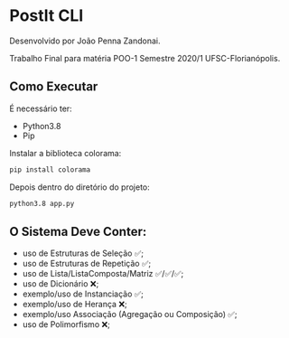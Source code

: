 # PostIt CLI
Desenvolvido por João Penna Zandonai.

Trabalho Final para matéria POO-1 Semestre 2020/1 UFSC-Florianópolis.


## Como Executar

É necessário ter:
- Python3.8
- Pip

Instalar a biblioteca colorama:
```bash
pip install colorama
```
Depois dentro do diretório do projeto:
```bash
python3.8 app.py
```

## O Sistema Deve Conter:
- uso de Estruturas de Seleção ✅;
- uso de Estruturas de Repetição ✅;
- uso de Lista/ListaComposta/Matriz ✅/✅/✅;
- uso de Dicionário ❌;
- exemplo/uso de Instanciação ✅;
- exemplo/uso de Herança ❌;
- exemplo/uso Associação (Agregação ou Composição) ✅;
- uso de Polimorfismo ❌;